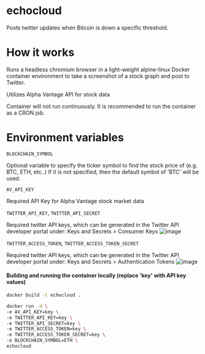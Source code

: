 # echocloud
Posts twitter updates when Bitcoin is down a specific threshold.


# How it works
Runs a headless chromium browser in a light-weight alpine-linux Docker container environment to take a screenshot of a stock graph and post to Twitter.

Utilizes Alpha Vantage API for stock data

Container will not run continuously. It is recommended to run the container as a CRON job.

# Environment variables

`BLOCKCHAIN_SYMBOL`

Optional variable to specify the ticker symbol to find the stock price of (e.g. BTC, ETH, etc..)
If it is not specified, then the default symbol of 'BTC' will be used.

`AV_API_KEY`

Required API Key for Alpha Vantage stock market data


`TWITTER_API_KEY`,
`TWITTER_API_SECRET`

Required twitter API keys, which can be generated in the Twitter API developer portal under: Keys and Secrets > Consumer Keys
![image](https://user-images.githubusercontent.com/60449948/161392837-4e1c9a5b-5f97-4805-bc7c-0813905c4177.png)


`TWITTER_ACCESS_TOKEN`,
`TWITTER_ACCESS_TOKEN_SECRET`


Required twitter API keys, which can be generated in the Twitter API developer portal under: Keys and Secrets > Authentication Tokens
![image](https://user-images.githubusercontent.com/60449948/161392560-526f8d60-edbb-44e2-926f-f558363f13ca.png)


#### Building and running the container locally (replace 'key' with API key values)
  
```bash
docker build -t echocloud .

docker run -d \
-e AV_API_KEY=key \
-e TWITTER_API_KEY=key \
-e TWITTER_API_SECRET=key \
-e TWITTER_ACCESS_TOKEN=key \
-e TWITTER_ACCESS_TOKEN_SECRET=key \
-e BLOCKCHAIN_SYMBOL=ETH \
echocloud
```
  
  



  
 
